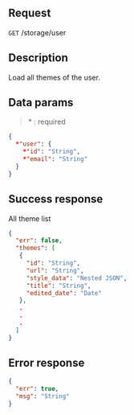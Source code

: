## Request

<code>GET</code> /storage/user

## Description

Load all themes of the user.

## Data params

> \* : required

```JSON
{
  *"user": {
    *"id": "String",
    *"email": "String"
  }
}
```

## Success response

All theme list

```JSON
{
  "err": false,
  "themes": [
   {
     "id": "String",
     "url": "String",
     "style_data": "Nested JSON",
     "title": "String",
     "edited_date": "Date"
   },
   .
   .
   .
  ]
}
```

## Error response

```JSON
{
  "err": true,
  "msg": "String"
}
```
